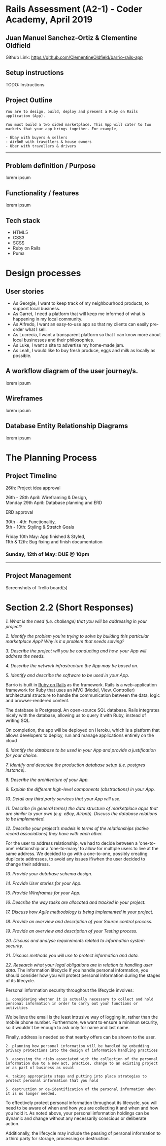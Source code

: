 # Rails Assessment (A2-1) - Coder Academy, April 2019
## Juan Manuel Sanchez-Ortiz & Clementine Oldfield

Github Link:
https://github.com/ClementineOldfield/barrio-rails-app

## Setup instructions

TODO: Instructions

## Project Outline
```
You are to design, build, deploy and present a Ruby on Rails application (App).

You must build a two sided marketplace. This App will cater to two markets that your app brings together. For example,

- Ebay with buyers & sellers
- AirBnB with travellers & house owners
- Uber with travellers & drivers
```

---
<!-- 
Description of your project, including,
Problem definition / purpose
-->
## Problem definition / Purpose

lorem ipsum

## Functionality / features

lorem ipsum

## Tech stack

- HTML5
- CSS3
- SCSS
- Ruby on Rails
- Puma

# Design processes

## User stories

- As Georgie, I want to keep track of my neighbourhood products, to support local business.
- As Garret, I need a platform that will keep me informed of what is happening in my local community. 
- As Alfredo, I want an easy-to-use app so that my clients can easily pre-order what I sell.
- As Lucrecia, I want a transparent platform so that I can know more about local businesses and their philosophies.
- As Luke, I want a site to advertise my home-made jam.
- As Leah, I would like to buy fresh produce, eggs and milk as locally as possible.

## A workflow diagram of the user journey/s.

lorem ipsum

## Wireframes

lorem ipsum

## Database Entity Relationship Diagrams

lorem ipsum


# The Planning Process


## Project Timeline

26th: Project idea approval

26th - 28th April: Wireframing & Design,  
Monday 29th April: Database planning and ERD

ERD approval

30th - 4th: Functionality,  
5th - 10th: Styling & Stretch Goals

Friday 10th May: App finished & Styled,  
11th & 12th: Bug fixing and finish documentation

### **Sunday, 12th of May: DUE @ 10pm**
-------

## Project Management
Screenshots of Trello board(s)



# Section 2.2 (Short Responses)

*1. What is the need (i.e. challenge) that you will be addressing in your project?*

*2. Identify the problem you’re trying to solve by building this particular marketplace App? Why is it a problem that needs solving?*

*3. Describe the project will you be conducting and how. your App will address the needs.*

*4. Describe the network infrastructure the App may be based on.*



*5. Identify and describe the software to be used in your App.*

Barrio is built in [Ruby on Rails](https://rubyonrails.org/) as the framework. Rails is a web-application framework for Ruby that uses an MVC (Model, View, Controller) architectural structure to handle the communication between the data, logic and browser-rendered content.

The database is Postgresql. An open-source SQL database. Rails integrates nicely with the database, allowing us to query it with Ruby, instead of writing SQL.

On completion, the app will be deployed on Heroku, which is a platform that allows developers to deploy, run and manage applications entirely on the cloud

*6. Identify the database to be used in your App and provide a justification for your choice.*

*7. Identify and describe the production database setup (i.e. postgres instance).* 

*8. Describe the architecture of your App.*

*9. Explain the different high-level components (abstractions) in your App.*

*10. Detail any third party services that your App will use.*

*11. Describe (in general terms) the data structure of marketplace apps that are similar to your own (e.g. eBay, Airbnb). Discuss the database relations to be implemented.*

*12. Describe your project’s models in terms of the relationships (active record associations) they have with each other.*

For the user to address relationship, we had to decide between a 'one-to-one' relationship or a 'one-to-many' to allow for multiple users to live at the same address. We decided to go with a one-to-one, possibly creating duplicate addresses, to avoid any issues if/when the user decided to change their address.

*13. Provide your database schema design.*

*14. Provide User stories for your App.*

*15. Provide Wireframes for your App.*

*16. Describe the way tasks are allocated and tracked in your project.*

*17. Discuss how Agile methodology is being implemented in your project.*

*18. Provide an overview and description of your Source control process.*

*19. Provide an overview and description of your Testing process.*

*20. Discuss and analyse requirements related to information system security.*

*21. Discuss methods you will use to protect information and data.*

*22. Research what your legal obligations are in relation to handling user data.*
The information lifecycle
If you handle personal information, you should consider how you will protect personal information during the stages of its lifecycle.

Personal information security throughout the lifecycle involves:
```
1. considering whether it is actually necessary to collect and hold personal information in order to carry out your functions or activities
```
We believe the email is the least intrusive way of logging in, rather than the mobile phone number. Furthermore, we want to ensure a minimun security, so it wouldn´t be enough
to ask only for name and last name.

Finally, address is needed so that nearby offers can be shown to the user.
```
2. planning how personal information will be handled by embedding privacy protections into the design of information handling practices
```
```
3. assessing the risks associated with the collection of the personal information due to a new act, practice, change to an existing project or as part of business as usual
```
```
4. taking appropriate steps and putting into place strategies to protect personal information that you hold
```
```
5. destruction or de-identification of the personal information when it is no longer needed.
```
To effectively protect personal information throughout its lifecycle, you will need to be aware of when and how you are collecting it and when and how you hold it. As noted above, your personal information holdings can be dynamic and change without any necessarily conscious or deliberate action.

Additionally, the lifecycle may include the passing of personal information to a third party for storage, processing or destruction.
